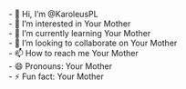 <html>

  <body>
    <p>
    - 👋 Hi, I’m @KaroleusPL <br>
    - 👀 I’m interested in Your Mother <br>
    - 🌱 I’m currently learning Your Mother <br>
    - 💞️ I’m looking to collaborate on Your Mother <br>
    - 📫 How to reach me Your Mother <br>
    - 😄 Pronouns: Your Mother <br>
    - ⚡ Fun fact: Your Mother <br>
    </p>
    
  </body>
</html>
<!---
KaroleusPL/KaroleusPL is a ✨ special ✨ repository because its `README.md` (this file) appears on your GitHub profile.
You can click the Preview link to take a look at your changes.
--->
